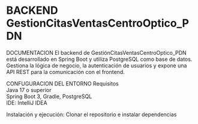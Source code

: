 # BACKEND GestionCitasVentasCentroOptico_PDN

DOCUMENTACION
El backend de GestiónCitasVentasCentroOptico_PDN está desarrollado en Spring Boot y utiliza PostgreSQL como base de datos. Gestiona la lógica de negocio, la autenticación de usuarios y expone una API REST para la comunicación con el frontend.  


CONFUGURACION DEL ENTORNO
Requisitos  
Java 17 o superior  
Spring Boot 3, Gradle, PostgreSQL  
IDE: IntelliJ IDEA   

Instalación y ejecución: Clonar el repositorio e instalar dependencias